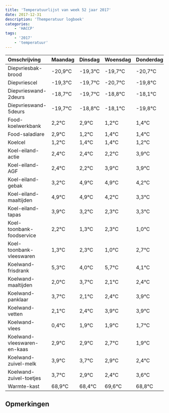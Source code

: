 ```yaml
---
title: 'Temperatuurlijst van week 52 jaar 2017'
date: 2017-12-31
description: 'Themperatuur logboek'
categories:
    - 'HACCP'
tags:
    - '2017'
    - 'temperatuur'
---
```

|Omschrijving|Maandag|Dinsdag|Woensdag|Donderdag|Vrijdag|Zaterdag|Zondag|
|:---|:---|:---|:---|:---|:---|:---|:---|
|Diepvriesbak-brood|-20,9°C|-19,3°C|-19,7°C|-20,7°C|-19,8°C|-19,1°C|-20,8°C|
|Diepvriescel|-19,3°C|-19,7°C|-20,7°C|-19,8°C|-19,1°C|-20,8°C|-20,6°C|
|Diepvrieswand-2deurs|-18,7°C|-19,7°C|-18,8°C|-18,1°C|-19,8°C|-19,6°C|-19,6°C|
|Diepvrieswand-5deurs|-19,7°C|-18,8°C|-18,1°C|-19,8°C|-19,6°C|-19,6°C|-19,8°C|
|Food-koelwerkbank|2,2°C|2,9°C|1,2°C|1,4°C|1,4°C|1,2°C|2,9°C|
|Food-saladiare|2,9°C|1,2°C|1,4°C|1,4°C|1,2°C|2,9°C|2,9°C|
|Koelcel|1,2°C|1,4°C|1,4°C|1,2°C|2,9°C|2,9°C|2,2°C|
|Koel-eiland-actie|2,4°C|2,4°C|2,2°C|3,9°C|3,9°C|3,2°C|2,3°C|
|Koel-eiland-AGF|2,4°C|2,2°C|3,9°C|3,9°C|3,2°C|2,3°C|3,3°C|
|Koel-eiland-gebak|3,2°C|4,9°C|4,9°C|4,2°C|3,3°C|4,3°C|3,0°C|
|Koel-eiland-maaltijden|4,9°C|4,9°C|4,2°C|3,3°C|4,3°C|3,0°C|4,7°C|
|Koel-eiland-tapas|3,9°C|3,2°C|2,3°C|3,3°C|2,0°C|3,7°C|2,1°C|
|Koel-toonbank-foodservice|2,2°C|1,3°C|2,3°C|1,0°C|2,7°C|1,1°C|1,4°C|
|Koel-toonbank-vleeswaren|1,3°C|2,3°C|1,0°C|2,7°C|1,1°C|1,4°C|2,9°C|
|Koelwand-frisdrank|5,3°C|4,0°C|5,7°C|4,1°C|4,4°C|5,9°C|5,9°C|
|Koelwand-maaltijden|2,0°C|3,7°C|2,1°C|2,4°C|3,9°C|3,9°C|3,7°C|
|Koelwand-panklaar|3,7°C|2,1°C|2,4°C|3,9°C|3,9°C|3,7°C|2,9°C|
|Koelwand-vetten|2,1°C|2,4°C|3,9°C|3,9°C|3,7°C|2,9°C|2,4°C|
|Koelwand-vlees|0,4°C|1,9°C|1,9°C|1,7°C|0,9°C|0,4°C|1,6°C|
|Koelwand-vleeswaren-en-kaas|2,9°C|2,9°C|2,7°C|1,9°C|1,4°C|2,6°C|1,8°C|
|Koelwand-zuivel-melk|3,9°C|3,7°C|2,9°C|2,4°C|3,6°C|2,8°C|3,9°C|
|Koelwand-zuivel-toetjes|3,7°C|2,9°C|2,4°C|3,6°C|2,8°C|3,9°C|2,8°C|
|Warmte-kast|68,9°C|68,4°C|69,6°C|68,8°C|69,9°C|68,8°C|69,8°C|

## Opmerkingen


